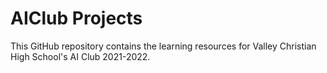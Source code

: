 # AIClub Projects

This GitHub repository contains the learning resources for Valley Christian High School's AI Club 2021-2022.
